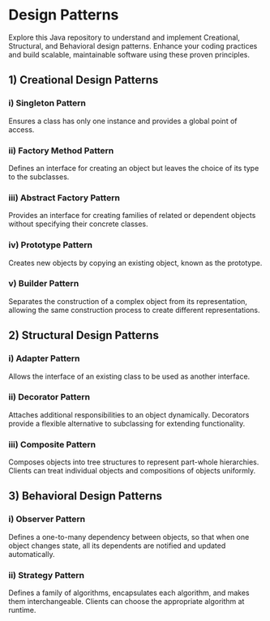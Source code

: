 # Design Patterns

Explore this Java repository to understand and implement Creational, Structural, and Behavioral design patterns. Enhance your coding practices and build scalable, maintainable software using these proven principles.

## 1) Creational Design Patterns

### i) Singleton Pattern
Ensures a class has only one instance and provides a global point of access.

### ii) Factory Method Pattern
Defines an interface for creating an object but leaves the choice of its type to the subclasses.

### iii) Abstract Factory Pattern
Provides an interface for creating families of related or dependent objects without specifying their concrete classes.

### iv) Prototype Pattern
Creates new objects by copying an existing object, known as the prototype.

### v) Builder Pattern
Separates the construction of a complex object from its representation, allowing the same construction process to create different representations.

## 2) Structural Design Patterns

### i) Adapter Pattern
Allows the interface of an existing class to be used as another interface.

### ii) Decorator Pattern
Attaches additional responsibilities to an object dynamically. Decorators provide a flexible alternative to subclassing for extending functionality.

### iii) Composite Pattern
Composes objects into tree structures to represent part-whole hierarchies. Clients can treat individual objects and compositions of objects uniformly.

## 3) Behavioral Design Patterns

### i) Observer Pattern
Defines a one-to-many dependency between objects, so that when one object changes state, all its dependents are notified and updated automatically.

### ii) Strategy Pattern
Defines a family of algorithms, encapsulates each algorithm, and makes them interchangeable. Clients can choose the appropriate algorithm at runtime.

